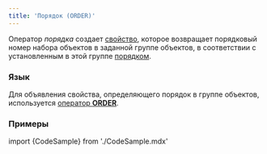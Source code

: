 ```yaml
---
title: 'Порядок (ORDER)'
---
```


Оператор *порядка* создает [свойство](Свойства.md), которое возвращает порядковый номер набора объектов в заданной группе объектов, в соответствии с установленным в этой группе [порядком](Структура_формы.md#сортировки).

### Язык

Для объявления свойства, определяющего порядок в группе объектов, используется [оператор **ORDER**](Операторы_групп_объектов.md).

### Примеры

import {CodeSample} from './CodeSample.mdx'

<CodeSample url="https://documentation.lsfusion.org/sample?file=OperatorPropertySample&block=groupobject"/>
